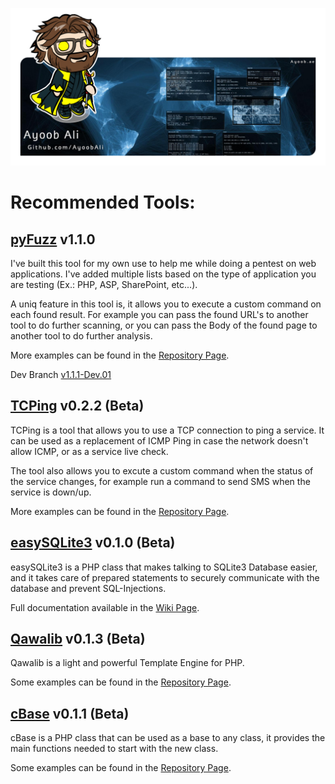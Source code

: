![Banner](banner-avatar-tr.png)

# Recommended Tools:

## [pyFuzz](https://github.com/AyoobAli/pyfuzz) v1.1.0

I've built this tool for my own use to help me while doing a pentest on web applications. I've added multiple lists based on the type of application you are testing (Ex.: PHP, ASP, SharePoint, etc...).

A uniq feature in this tool is, it allows you to execute a custom command on each found result. For example you can pass the found URL's to another tool to do further scanning, or you can pass the Body of the found page to another tool to do further analysis.

More examples can be found in the [Repository Page](https://github.com/AyoobAli/pyfuzz#usage).

Dev Branch [v1.1.1-Dev.01](https://github.com/AyoobAli/pyfuzz/tree/issue-3)

## [TCPing](https://github.com/AyoobAli/TCPing) v0.2.2 (Beta)

TCPing is a tool that allows you to use a TCP connection to ping a service. It can be used as a replacement of ICMP Ping in case the network doesn't allow ICMP, or as a service live check.

The tool also allows you to excute a custom command when the status of the service changes, for example run a command to send SMS when the service is down/up.

More examples can be found in the [Repository Page](https://github.com/AyoobAli/TCPing#usage).


## [easySQLite3](https://github.com/AyoobAli/easySQLite3) v0.1.0 (Beta)

easySQLite3 is a PHP class that makes talking to SQLite3 Database easier, and it takes care of prepared statements to securely communicate with the database and prevent SQL-Injections.

Full documentation available in the [Wiki Page](https://github.com/AyoobAli/easySQLite3/wiki).


## [Qawalib](https://github.com/AyoobAli/Qawalib) v0.1.3 (Beta)

Qawalib is a light and powerful Template Engine for PHP.

Some examples can be found in the [Repository Page](https://github.com/AyoobAli/Qawalib#example).


## [cBase](https://github.com/AyoobAli/cBase) v0.1.1 (Beta)

cBase is a PHP class that can be used as a base to any class, it provides the main functions needed to start with the new class.

Some examples can be found in the [Repository Page](https://github.com/AyoobAli/cBase#example).


